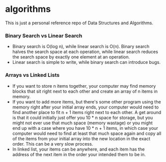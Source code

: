 # algorithms

This is just a personal reference repo of Data Structures and Algorithms. 

### Binary Search vs Linear Search
- Binary search is O(log n), while linear search is O(n). Binary search halves the search space at each operation, while linear search reduces the search space by exactly one element at an operation.
- Linear search is simple to write, while binary search can introduce bugs.

### Arrays vs Linked Lists
- If you want to store n items together, your computer may find memory blocks that sit right next to each other and create an array of n items in memory.
- If you want to add more items, but there's some other program using the memory right after your initial array ends, your computer would need to find another place to fit n + 1 items right next to each other. A get around is that it could initially just offer you 10 * n space for storage, but you might not ever use that much space (memory wastage) or you might end up with a case where you have  10 * n + 1 items, in which case your computer would need to find at least that much space again and copy all of the items from your initial array into the new location in the exact order. This can be a very slow process.
- In linked list, your items can be anywhere, and each item has the address of the next item in the order your intended them to be in. 
